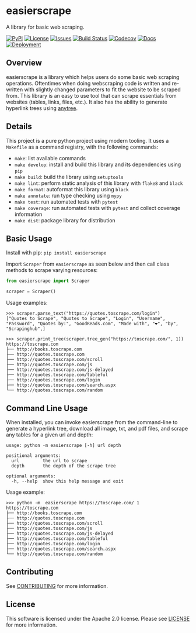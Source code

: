 # easierscrape

A library for basic web scraping.

[![PyPI](https://img.shields.io/pypi/v/easierscrape)](https://pypi.org/project/easierscrape/)
[![License](https://img.shields.io/badge/License-Apache%202.0-green.svg)](https://opensource.org/licenses/Apache-2.0)
[![Issues](https://img.shields.io/github/issues/dag2226/easierscrape)](https://github.com/dag2226/easierscrape/issues)
[![Build Status](https://github.com/dag2226/easierscrape/workflows/Build%20Status/badge.svg?branch=main)](https://github.com/dag2226/easierscrape/actions?query=workflow%3A%22Build+Status%22)
[![Codecov](https://codecov.io/gh/dag2226/easierscrape/branch/main/graph/badge.svg)](https://codecov.io/gh/dag2226/easierscrape)
[![Docs](https://img.shields.io/readthedocs/easierscrape.svg?label=Read&nbsp;the&nbsp;Docs)](https://easierscrape.readthedocs.io)
[![Deployment](https://img.shields.io/github/deployments/dag2226/easierscrape/github-pages?label=GitHub&nbsp;Pages)](https://dag2226.github.io/easierscrape)

## Overview
easierscrape is a library which helps users do some basic web scraping operations. Oftentimes when doing webscraping code is written and re-written with slightly changed parameters to fit the website to be scraped from. This library is an easy to use tool that can scrape essentials from websites (tables, links, files, etc.). It also has the ability to generate hyperlink trees using [anytree](https://github.com/c0fec0de/anytree).

## Details
This project is a pure python project using modern tooling. It uses a `Makefile` as a command registry, with the following commands:
- `make`: list available commands
- `make develop`: install and build this library and its dependencies using `pip`
- `make build`: build the library using `setuptools`
- `make lint`: perform static analysis of this library with `flake8` and `black`
- `make format`: autoformat this library using `black`
- `make annotate`: run type checking using `mypy`
- `make test`: run automated tests with `pytest`
- `make coverage`: run automated tests with `pytest` and collect coverage information
- `make dist`: package library for distribution

## Basic Usage
Install with pip: `pip install easierscrape`

Import `Scraper` from `easierscrape` as seen below and then call class methods to scrape varying resources:
```python
from easierscrape import Scraper

scraper = Scraper()
```

Usage examples:
```
>>> scraper.parse_text("https://quotes.toscrape.com/login")
["Quotes to Scrape", "Quotes to Scrape", "Login", "Username", "Password", "Quotes by:", "GoodReads.com", "Made with", "❤", "by", "Scrapinghub",]

>>> scraper.print_tree(scraper.tree_gen("https://toscrape.com/", 1))
https://toscrape.com
├── http://books.toscrape.com
├── http://quotes.toscrape.com
├── http://quotes.toscrape.com/scroll
├── http://quotes.toscrape.com/js
├── http://quotes.toscrape.com/js-delayed
├── http://quotes.toscrape.com/tableful
├── http://quotes.toscrape.com/login
├── http://quotes.toscrape.com/search.aspx
└── http://quotes.toscrape.com/random
```

## Command Line Usage
When installed, you can invoke easierscrape from the command-line to generate a hyperlink tree, download all image, txt, and pdf files, and scrape any tables for a given url and depth:
```
usage: python -m easierscrape [-h] url depth

positional arguments:
  url         the url to scrape
  depth       the depth of the scrape tree

optional arguments:
  -h, --help  show this help message and exit
```
Usage example:
```
>>> python -m  easierscrape https://toscrape.com/ 1
https://toscrape.com
├── http://books.toscrape.com
├── http://quotes.toscrape.com
├── http://quotes.toscrape.com/scroll
├── http://quotes.toscrape.com/js
├── http://quotes.toscrape.com/js-delayed
├── http://quotes.toscrape.com/tableful
├── http://quotes.toscrape.com/login
├── http://quotes.toscrape.com/search.aspx
└── http://quotes.toscrape.com/random
```

## Contributing

See [CONTRIBUTING](https://github.com/dag2226/easierscrape/blob/main/CONTRIBUTING.md) for more information.

## License

This software is licensed under the Apache 2.0 license. Please see [LICENSE](https://github.com/dag2226/easierscrape/blob/main/LICENSE) for more information.
